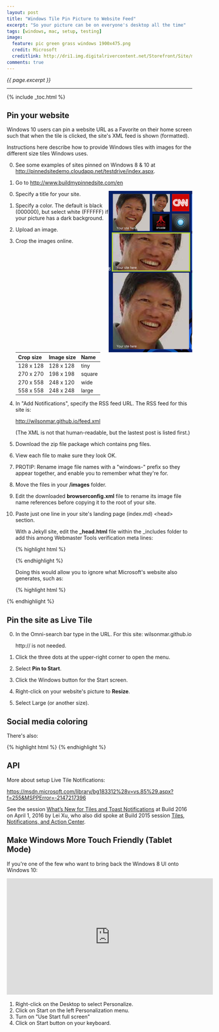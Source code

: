 ```yaml
---
layout: post
title: "Windows Tile Pin Picture to Website Feed"
excerpt: "So your picture can be on everyone's desktop all the time"
tags: [windows, mac, setup, testing]
image:
  feature: pic green grass windows 1900x475.png
  credit: Microsoft
  creditlink: http://dri1.img.digitalrivercontent.net/Storefront/Site/msusa/images/promo/Windows/en-US-Windows-Mod-A-Familiar-Better-desktop.jpg
comments: true
---
```

<i>{{ page.excerpt }}</i>
<hr />

{% include _toc.html %}


## Pin your website

Windows 10 users can pin a website URL as a Favorite on their home screen
such that when the tile is clicked, the site's XML feed is shown (formatted).

Instructions here describe how to provide Windows tiles with images for the different size tiles Windows uses.

0. See some examples of sites pinned on Windows 8 & 10 at
<a target="_blank" href="http://pinnedsitedemo.cloudapp.net/testdrive/index.aspx">http://pinnedsitedemo.cloudapp.net/testdrive/index.aspx</a>.

0. Go to <a target="_blank" href="http://www.buildmypinnedsite.com/en">http://www.buildmypinnedsite.com/en</a>

<img align="right" width="227" height="437" src="/images/scr windows tile pin 454x874.jpg">

0. Specify a title for your site.

0. Specify a color. The default is black (000000), but select white (FFFFFF) if your picture has a dark background.

0. Upload an image.

0. Crop the images online.

   | Crop size | Image size | Name   |
   | --------- | ---------- | ------ |
   | 128 x 128 | 128 x 128  | tiny   |
   | 270 x 270 | 198 x 198  | square |
   | 270 x 558 | 248 x 120  | wide   |
   | 558 x 558 | 248 x 248  | large  |

0. In "Add Notifications", specify the RSS feed URL. The RSS feed for this site is:

   <a target="_blank" href="http://wilsonmar.github.io/feed.xml">
   http://wilsonmar.github.io/feed.xml</a>

   (The XML is not that human-readable, but the lastest post is listed first.)

0. Download the zip file package which contains png files.

0. View each file to make sure they look OK.

0. PROTIP: Rename image file names with a "windows-" prefix so they appear together,
and enable you to remember what they're for.

0. Move the files in your <strong>/images</strong> folder.

0. Edit the downloaded <strong>browserconfig.xml</strong> file to rename its image file name references
before copying it to the root of your site.

0. Paste just one line in your site's landing page (index.md) &LT;head&GT; section.

   With a Jekyll site, edit the <strong>_head.html</strong> file within the _includes folder
   to add this among Webmaster Tools verification meta lines:

   {% highlight html %}
   <!-- For Microsoft Windows 8 & 10 pinned site with  browserconfig.xml and 4 windows-tile- png files -->
   <meta name="application-name" content="Wilson Mar"/>
   {% endhighlight %}

   Doing this would allow you to ignore what Microsoft's website also generates, such as:

   {% highlight html %}
<meta name="application-name" content="Wilson Mar"/>
<meta name="msapplication-TileColor" content="#000000"/>
<meta name="msapplication-square70x70logo" content="/images/windows-tile-tiny.png"/>
<meta name="msapplication-square150x150logo" content="/images/windows-tile-square.png"/>
<meta name="msapplication-wide310x150logo" content="/images/windows-tile-wide.png"/>
<meta name="msapplication-square310x310logo" content="/images/windows-tile-large.png"/>
<meta name="msapplication-notification" content="frequency=30;polling-uri=http://notifications.buildmypinnedsite.com/?feed=http://wilsonmar.github.io/feed.xml&amp;id=1;polling-uri2=http://notifications.buildmypinnedsite.com/?feed=http://wilsonmar.github.io/feed.xml&amp;id=2;polling-uri3=http://notifications.buildmypinnedsite.com/?feed=http://wilsonmar.github.io/feed.xml&amp;id=3;polling-uri4=http://notifications.buildmypinnedsite.com/?feed=http://wilsonmar.github.io/feed.xml&amp;id=4;polling-uri5=http://notifications.buildmypinnedsite.com/?feed=http://wilsonmar.github.io/feed.xml&amp;id=5; cycle=1"/>
   {% endhighlight %}

## Pin the site as Live Tile

0. In the Omni-search bar type in the URL. For this site: wilsonmar.github.io

   http:// is not needed.

0. Click the three dots at the upper-right corner to open the menu.

0. Select <strong>Pin to Start</strong>.

0. Click the Windows button for the Start screen.

0. Right-click on your website's picture to <strong>Resize</strong>.

0. Select Large (or another size).


## Social media coloring

There's also:

{% highlight html %}
<meta name="msapplication-TileColor" content="#000000"/>
{% endhighlight %}

   ## API

More about setup Live Tile Notifications:

https://msdn.microsoft.com/library/bg183312%28v=vs.85%29.aspx?f=255&MSPPError=-2147217396

See the session <a target="_blank" href="https://channel9.msdn.com/Events/Build/2016/B803">
What’s New for Tiles and Toast Notifications</a>
at Build 2016 on April 1, 2016 by Lei Xu, who also did
spoke at Build 2015 session
<a target="_blank" href="https://channel9.msdn.com/Events/Build/2015/2-762">
Tiles, Notifications, and Action Center</a>.

## Make Windows More Touch Friendly (Tablet Mode)
If you're one of the few who want to bring back the Windows 8 UI onto Windows 10:

<iframe width="560" height="315" src="https://www.youtube.com/embed/oEkIbUWzkLU" frameborder="0" allowfullscreen></iframe>

1. Right-click on the Desktop to select Personalize.
0. Click on Start on the left Personalization menu.
0. Turn on "Use Start full screen"
0. Click on Start button on your keyboard.
